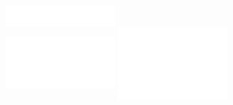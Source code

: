 <img align="center" width="49%" src="./header.svg" />
<br/>
<img align="center" width="49%" src="./iso-calendar.svg" />
<img align="center" width="49%" src="./habits.svg" />
